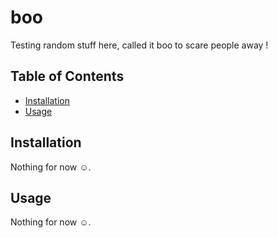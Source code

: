 # boo

Testing random stuff here, called it boo to scare people away !

## Table of Contents

- [Installation](#installation)
- [Usage](#usage)

## Installation

Nothing for now :relaxed:.

## Usage

Nothing for now :relaxed:.
